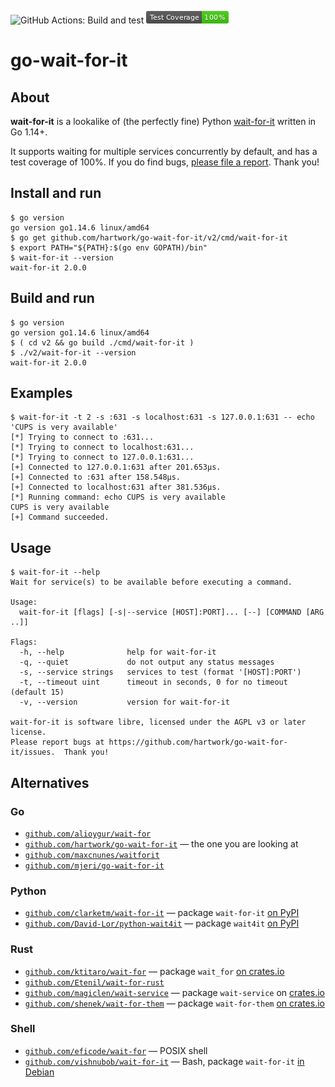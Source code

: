 ![GitHub Actions: Build and test](https://github.com/hartwork/go-wait-for-it/workflows/Build%20and%20test/badge.svg)
![Test coverage](./coverage_badge.png)


# go-wait-for-it

## About

**wait-for-it** is a lookalike of
(the perfectly fine)
Python [wait-for-it](https://github.com/clarketm/wait-for-it)
written in Go 1.14+.

It supports waiting for multiple services concurrently by default,
and has a test coverage of 100%.
If you do find bugs, [please file a report](https://github.com/hartwork/go-wait-for-it/issues).
Thank you!


## Install and run

```console
$ go version
go version go1.14.6 linux/amd64
$ go get github.com/hartwork/go-wait-for-it/v2/cmd/wait-for-it
$ export PATH="${PATH}:$(go env GOPATH)/bin"
$ wait-for-it --version
wait-for-it 2.0.0
```


## Build and run

```console
$ go version
go version go1.14.6 linux/amd64
$ ( cd v2 && go build ./cmd/wait-for-it )
$ ./v2/wait-for-it --version
wait-for-it 2.0.0
```


## Examples

```console
$ wait-for-it -t 2 -s :631 -s localhost:631 -s 127.0.0.1:631 -- echo 'CUPS is very available'
[*] Trying to connect to :631...
[*] Trying to connect to localhost:631...
[*] Trying to connect to 127.0.0.1:631...
[+] Connected to 127.0.0.1:631 after 201.653µs.
[+] Connected to :631 after 158.548µs.
[+] Connected to localhost:631 after 381.536µs.
[*] Running command: echo CUPS is very available
CUPS is very available
[+] Command succeeded.
```


## Usage

```console
$ wait-for-it --help
Wait for service(s) to be available before executing a command.

Usage:
  wait-for-it [flags] [-s|--service [HOST]:PORT]... [--] [COMMAND [ARG ..]]

Flags:
  -h, --help              help for wait-for-it
  -q, --quiet             do not output any status messages
  -s, --service strings   services to test (format '[HOST]:PORT')
  -t, --timeout uint      timeout in seconds, 0 for no timeout (default 15)
  -v, --version           version for wait-for-it

wait-for-it is software libre, licensed under the AGPL v3 or later license.
Please report bugs at https://github.com/hartwork/go-wait-for-it/issues.  Thank you!
```


## Alternatives

### Go

- [`github.com/alioygur/wait-for`](https://github.com/alioygur/wait-for)
- [`github.com/hartwork/go-wait-for-it`](https://github.com/hartwork/go-wait-for-it) — the one you are looking at
- [`github.com/maxcnunes/waitforit`](https://github.com/maxcnunes/waitforit)
- [`github.com/mjeri/go-wait-for-it`](https://github.com/mjeri/go-wait-for-it)


### Python

- [`github.com/clarketm/wait-for-it`](https://github.com/clarketm/wait-for-it)
  — package `wait-for-it` [on PyPI](https://pypi.org/project/wait-for-it/)
- [`github.com/David-Lor/python-wait4it`](https://github.com/David-Lor/python-wait4it/)
  — package `wait4it` [on PyPI](https://pypi.org/project/wait4it/)


### Rust

- [`github.com/ktitaro/wait-for`](https://github.com/ktitaro/wait-for)
  — package `wait_for` [on crates.io](https://crates.io/crates/wait_for)
- [`github.com/Etenil/wait-for-rust`](https://github.com/Etenil/wait-for-rust)
- [`github.com/magiclen/wait-service`](https://github.com/magiclen/wait-service)
  — package `wait-service` on [crates.io](https://crates.io/crates/wait-service)
- [`github.com/shenek/wait-for-them`](https://github.com/shenek/wait-for-them)
  — package `wait-for-them` [on crates.io](https://crates.io/crates/wait-for-them)


### Shell

- [`github.com/eficode/wait-for`](https://github.com/eficode/wait-for)
  — POSIX shell
- [`github.com/vishnubob/wait-for-it`](https://github.com/vishnubob/wait-for-it)
  — Bash, package `wait-for-it` [in Debian](https://packages.debian.org/unstable/wait-for-it)
